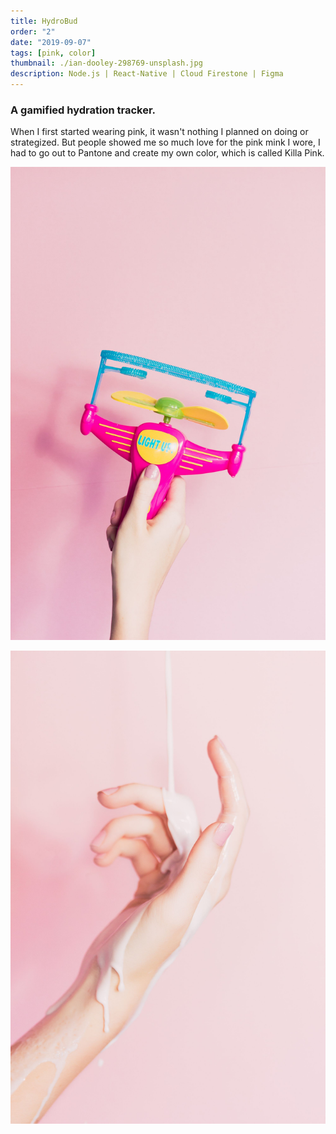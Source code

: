 ```yaml
---
title: HydroBud
order: "2"
date: "2019-09-07"
tags: [pink, color]
thumbnail: ./ian-dooley-298769-unsplash.jpg
description: Node.js | React-Native | Cloud Firestone | Figma
---
```


### A gamified hydration tracker.

When I first started wearing pink, it wasn't nothing I planned on doing or strategized. But people showed me so much love for the pink mink I wore, I had to go out to Pantone and create my own color, which is called Killa Pink.

![Don't stop](./ian-dooley-298771-unsplash-1.jpg)

![Don't stop](./ian-dooley-298780-unsplash-1.jpg)
